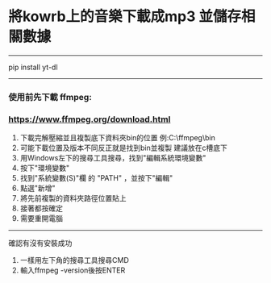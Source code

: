 # 將kowrb上的音樂下載成mp3 並儲存相關數據

---
pip install yt-dl

---
### 使用前先下載 ffmpeg:
### https://www.ffmpeg.org/download.html

1. 下載完解壓縮並且複製底下資料夾bin的位置
  例:C:\ffmpeg\bin
2. 可能下載位置及版本不同反正就是找到bin並複製
  建議放在c槽底下
3. 用Windows左下的搜尋工具搜尋，找到"編輯系統環境變數"
4. 按下"環境變數"
5. 找到"系統變數(S)"欄 的 "PATH" ，並按下"編輯"
6. 點選"新增"
7. 將先前複製的資料夾路徑位置貼上
8. 接著都按確定
9. 需要重開電腦

---
確認有沒有安裝成功
1. 一樣用左下角的搜尋工具搜尋CMD
2. 輸入ffmpeg -version後按ENTER


